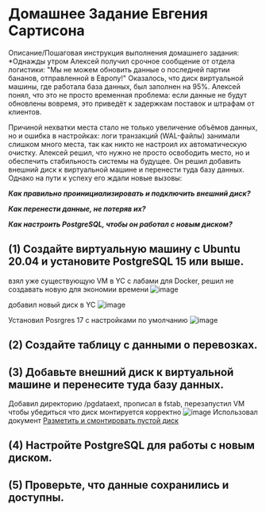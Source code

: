 # Домашнее Задание Евгения Сартисона #

Описание/Пошаговая инструкция выполнения домашнего задания:
*Однажды утром Алексей получил срочное сообщение от отдела логистики: "Мы не можем обновить данные о последней партии бананов, отправленной в Европу!" 
Оказалось, что диск виртуальной машины, где работала база данных, был заполнен на 95%. Алексей понял, что это не просто временная проблема: если данные не будут обновлены вовремя, 
это приведёт к задержкам поставок и штрафам от клиентов.

Причиной нехватки места стало не только увеличение объёмов данных, но и ошибка в настройках: логи транзакций (WAL-файлы) занимали слишком много места, 
так как никто не настроил их автоматическую очистку.
Алексей решил, что нужно не просто освободить место, но и обеспечить стабильность системы на будущее.
Он решил добавить внешний диск к виртуальной машине и перенести туда базу данных. Однако на пути к успеху его ждали новые вызовы:

***Как правильно проинициализировать и подключить внешний диск?***

***Как перенести данные, не потеряв их?***

***Как настроить PostgreSQL, чтобы он работал с новым диском?***


## (1) Создайте виртуальную машину с Ubuntu 20.04 и установите PostgreSQL 15 или выше. ##
взял уже существующую VM в YC с лабами для Docker, решил не создавать новую для экономии времени
![image](https://github.com/user-attachments/assets/6fd3e968-e27d-455c-bb03-2ffa716eb21d)

добавил новый диск в YC
![image](https://github.com/user-attachments/assets/3ff17eb5-f41c-4f32-abd5-770203991c40)


Установил Posrgres 17 с настройками по умолчанию
![image](https://github.com/user-attachments/assets/95acc8bd-8096-4696-9624-f0876d509192)


## (2) Создайте таблицу с данными о перевозках. ## 




## (3) Добавьте внешний диск к виртуальной машине и перенесите туда базу данных. ## 
Добавил директорию /pgdataext, прописал в fstab, перезапустил VM чтобы убедиться что диск монтируется корректно
![image](https://github.com/user-attachments/assets/3364f313-f548-4207-a74f-35bc25726371)
Использовал документ [Разметить и смонтировать пустой диск](https://yandex.cloud/ru/docs/compute/operations/vm-control/vm-attach-disk?from=int-console-help-center-or-nav)



## (4) Настройте PostgreSQL для работы с новым диском. ##


## (5) Проверьте, что данные сохранились и доступны. ##
